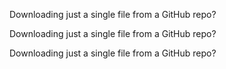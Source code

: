 
Downloading just a single file from a GitHub repo?

Downloading just a single file from a GitHub repo?

Downloading just a single file from a GitHub repo?

